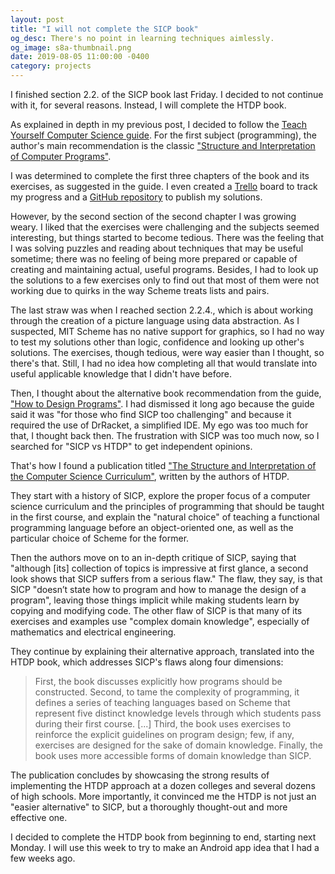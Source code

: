 ```yaml
---
layout: post
title: "I will not complete the SICP book"
og_desc: There's no point in learning techniques aimlessly.
og_image: s8a-thumbnail.png
date: 2019-08-05 11:00:00 -0400
category: projects
---
```

I finished section 2.2. of the SICP book last Friday. I decided to not continue with it, for several reasons. Instead, I will complete the HTDP book.

As explained in depth in my previous post, I decided to follow the [Teach Yourself Computer Science guide](https://teachyourselfcs.com/). For the first subject (programming), the author's main recommendation is the classic ["Structure and Interpretation of Computer Programs"](https://mitpress.mit.edu/sites/default/files/sicp/full-text/book/book.html).

I was determined to complete the first three chapters of the book and its exercises, as suggested in the guide. I even created a [Trello](https://trello.com) board to track my progress and a [GitHub repository](https://github.com/S8A/sicp-exercises) to publish my solutions.

However, by the second section of the second chapter I was growing weary. I liked that the exercises were challenging and the subjects seemed interesting, but things started to become tedious. There was the feeling that I was solving puzzles and reading about techniques that may be useful sometime; there was no feeling of being more prepared or capable of creating and maintaining actual, useful programs. Besides, I had to look up the solutions to a few exercises only to find out that most of them were not working due to quirks in the way Scheme treats lists and pairs.

The last straw was when I reached section 2.2.4., which is about working through the creation of a picture language using data abstraction. As I suspected, MIT Scheme has no native support for graphics, so I had no way to test my solutions other than logic, confidence and looking up other's solutions. The exercises, though tedious, were way easier than I thought, so there's that. Still, I had no idea how completing all that would translate into useful applicable knowledge that I didn't have before.

Then, I thought about the alternative book recommendation from the guide, ["How to Design Programs"](https://htdp.org). I had dismissed it long ago because the guide said it was "for those who find SICP too challenging" and because it required the use of DrRacket, a simplified IDE. My ego was too much for that, I thought back then. The frustration with SICP was too much now, so I searched for "SICP vs HTDP" to get independent opinions.

That's how I found a publication titled ["The Structure and Interpretation of the Computer Science Curriculum"](https://www2.ccs.neu.edu/racket/pubs/jfp2004-fffk.pdf), written by the authors of HTDP.

They start with a history of SICP, explore the proper focus of a computer science curriculum and the principles of programming that should be taught in the first course, and explain the "natural choice" of teaching a functional programming language before an object-oriented one, as well as the particular choice of Scheme for the former.

Then the authors move on to an in-depth critique of SICP, saying that "although [its] collection of topics is impressive at first glance, a second look shows that SICP suffers from a serious flaw." The flaw, they say, is that SICP "doesn’t state how to program and how to manage the design of a program", leaving those things implicit while making students learn by copying and modifying code. The other flaw of SICP is that many of its exercises and examples use "complex domain knowledge", especially of mathematics and electrical engineering.

They continue by explaining their alternative approach, translated into the HTDP book, which addresses SICP's flaws along four dimensions:
>First, the book discusses explicitly how programs should be constructed. Second, to tame the complexity of programming, it defines a series of teaching languages based on Scheme that represent five distinct knowledge levels through which students pass during their first course. [...] Third, the book uses exercises to reinforce the explicit guidelines on program design; few, if any, exercises are designed for the sake of domain knowledge. Finally, the book uses more accessible forms of domain knowledge than SICP.

The publication concludes by showcasing the strong results of implementing the HTDP approach at a dozen colleges and several dozens of high schools. More importantly, it convinced me the HTDP is not just an "easier alternative" to SICP, but a thoroughly thought-out and more effective one.

I decided to complete the HTDP book from beginning to end, starting next Monday. I will use this week to try to make an Android app idea that I had a few weeks ago.
